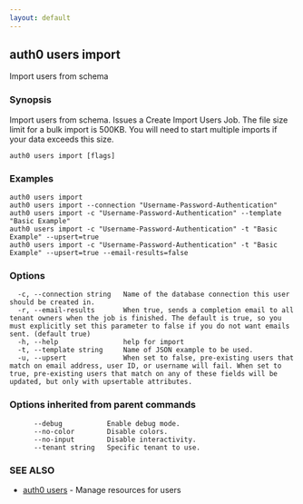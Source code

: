 ```yaml
---
layout: default
---
```

## auth0 users import

Import users from schema

### Synopsis

Import users from schema. Issues a Create Import Users Job. 
The file size limit for a bulk import is 500KB. You will need to start multiple imports if your data exceeds this size.

```
auth0 users import [flags]
```

### Examples

```
auth0 users import
auth0 users import --connection "Username-Password-Authentication"
auth0 users import -c "Username-Password-Authentication" --template "Basic Example"
auth0 users import -c "Username-Password-Authentication" -t "Basic Example" --upsert=true
auth0 users import -c "Username-Password-Authentication" -t "Basic Example" --upsert=true --email-results=false
```

### Options

```
  -c, --connection string   Name of the database connection this user should be created in.
  -r, --email-results       When true, sends a completion email to all tenant owners when the job is finished. The default is true, so you must explicitly set this parameter to false if you do not want emails sent. (default true)
  -h, --help                help for import
  -t, --template string     Name of JSON example to be used.
  -u, --upsert              When set to false, pre-existing users that match on email address, user ID, or username will fail. When set to true, pre-existing users that match on any of these fields will be updated, but only with upsertable attributes.
```

### Options inherited from parent commands

```
      --debug           Enable debug mode.
      --no-color        Disable colors.
      --no-input        Disable interactivity.
      --tenant string   Specific tenant to use.
```

### SEE ALSO

* [auth0 users](auth0_users.md)	 - Manage resources for users

